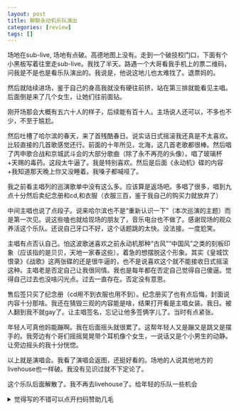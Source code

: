 ```yaml
---
layout: post
title: 聊聊永动机乐队演出 
categories: [review]
tags: []
---
```



场地在sub-live, 场地有点破。高德地图上没有。走到一个破技校门口，下面有个小黑板写着往里走sub-live。我找了半天。路遇一个大哥看我手机上的票二维码，问我是不是也是看乐队演出的。我说是，他说这地儿也太难找了。退票妈的。

然后就陆续进场，鉴于自己的身高我就没有硬往前挤，站在第三排就能看见主唱。后面倒是来了几个女生，让她们往前面钻。

刚开场那会大概有五六十人的样子，后续能有百十人。主场说人还可以，不多也不少，不至于尴尬。

然后吐槽了哈尔滨的春天，来了首残酷春日。说实话日式摇滚我还真是不太喜欢。比较直接的几首歌感觉还行。前面的十年所见，北海，这几首老歌都很棒。然后唱了丙申歌合战和京城武斗会的大部分歌曲（除了永不再亮的头像）。唱了玻璃杯+天赐的毒药。这段太牛逼了。我是特别喜欢。然后是后面《永动机》碟的内容+我知道那天晚上你又没睡着。我嗓子都喊哑了。

我之前看主唱列的巡演歌单中没有这么多。应该算是返场吧。多唱了很多，唱到九点十分然后卖纪念册和cd,和衣服（衣服三百，鉴于我自己的购买力就放弃了）

中间主唱也说了点段子。说来哈尔滨也不是“重新认识一下”（本次巡演的主题）而是第一次见。说这些嗑也就给现场的朋友了，音乐电台也不做了。感谢现场的观众养活这个乐队。还说自己牙口不好，这个话题跳的太快。没法接。一度尬笑。

主唱有点否认自己。怕这波歌迷喜欢之前永动机那种“古风”“中国风”之类的刻板印象（应该指的是贝贝，天地一家春这些）。着急的想摆脱这个形象。其实《皇城饮恨录》《战歌》这两张碟的还是很牛逼的，也不是说喜欢这个就不能接收日式摇滚这种。主唱老是否定自己让我很同情。我也是每年都在否定自己觉得自己傻逼。觉得自己过去也没啥闪光点。过去一直存在。否定没有意思。


售后签只买了纪念册（cd用不到衣服也用不到）。纪念册买了也有点后悔，封面说内容十分那啥。我还在猜毁三观的内容能是啥，结果打开看是主唱女装。我日。被人翻到我不就gay了。让主唱签名，忘记让他多签俩字儿了。当时有点紧张。


年轻人可真他妈能蹦啊。我在后面摇头就很累了。这帮年轻人又是蹦又是跳又是摆手的。我旁边有个哥们摇摇晃晃带个耳机像个女生，一说话又是个小男生的动静。让旁边摇头的我十分恍惚。


以上就是演唱会。我看了演唱会返图，还挺好看的。场地的人说其他地方的livehouse也一样破。我没有见识过就不下定论了。

这个乐队后面解散了。我不再去livehouse了。给年轻的乐队一些机会




<details>
<summary>觉得写的不错可以点开扫码赞助几毛</summary>
<img src="https://wanghenshui.github.io/assets/wepay.png" alt="微信转账">
</details>

